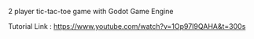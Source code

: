 2 player tic-tac-toe game with Godot Game Engine

Tutorial Link : 
https://www.youtube.com/watch?v=1Op97I9QAHA&t=300s


